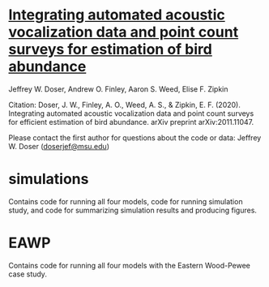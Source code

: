 # [Integrating automated acoustic vocalization data and point count surveys for estimation of bird abundance](https://arxiv.org/abs/2011.11047)

Jeffrey W. Doser, Andrew O. Finley, Aaron S. Weed, Elise F. Zipkin

Citation: Doser, J. W., Finley, A. O., Weed, A. S., & Zipkin, E. F. (2020). Integrating automated acoustic vocalization data and point count surveys for efficient estimation of bird abundance. arXiv preprint arXiv:2011.11047.

Please contact the first author for questions about the code or data: Jeffrey W. Doser (doserjef@msu.edu)

# simulations

Contains code for running all four models, code for running simulation study, and code for summarizing simulation results and producing figures. 

# EAWP

Contains code for running all four models with the Eastern Wood-Pewee case study. 
